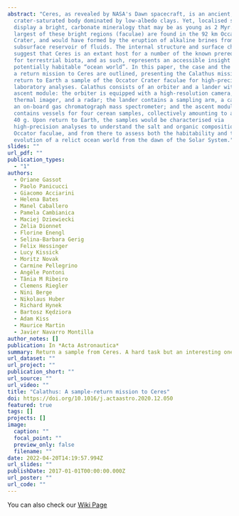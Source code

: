 ```yaml
---
abstract: "Ceres, as revealed by NASA's Dawn spacecraft, is an ancient,
  crater-saturated body dominated by low-albedo clays. Yet, localised sites
  display a bright, carbonate mineralogy that may be as young as 2 Myr. The
  largest of these bright regions (faculae) are found in the 92 km Occator
  Crater, and would have formed by the eruption of alkaline brines from a
  subsurface reservoir of fluids. The internal structure and surface chemistry
  suggest that Ceres is an extant host for a number of the known prerequisites
  for terrestrial biota, and as such, represents an accessible insight into a
  potentially habitable “ocean world”. In this paper, the case and the means for
  a return mission to Ceres are outlined, presenting the Calathus mission to
  return to Earth a sample of the Occator Crater faculae for high-precision
  laboratory analyses. Calathus consists of an orbiter and a lander with an
  ascent module: the orbiter is equipped with a high-resolution camera, a
  thermal imager, and a radar; the lander contains a sampling arm, a camera, and
  an on-board gas chromatograph mass spectrometer; and the ascent module
  contains vessels for four cerean samples, collectively amounting to a maximum
  40 g. Upon return to Earth, the samples would be characterised via
  high-precision analyses to understand the salt and organic composition of the
  Occator faculae, and from there to assess both the habitability and the
  evolution of a relict ocean world from the dawn of the Solar System."
slides: ""
url_pdf: ""
publication_types:
  - "1"
authors:
  - Oriane Gassot
  - Paolo Panicucci
  - Giacomo Acciarini
  - Helena Bates
  - Manel Caballero
  - Pamela Cambianica
  - Maciej Dziewiecki
  - Zelia Dionnet
  - Florine Enengl
  - Selina-Barbara Gerig
  - Felix Hessinger
  - Lucy Kissick
  - Moritz Novak
  - Carmine Pellegrino
  - Angèle Pontoni
  - Tânia M Ribeiro
  - Clemens Riegler
  - Nini Berge
  - Nikolaus Huber
  - Richard Hynek
  - Bartosz Kędziora
  - Adam Kiss
  - Maurice Martin
  - Javier Navarro Montilla
author_notes: []
publication: In *Acta Astronautica*
summary: Return a sample from Ceres. A hard task but an interesting one!
url_dataset: ""
url_project: ""
publication_short: ""
url_source: ""
url_video: ""
title: "Calathus: A sample-return mission to Ceres"
doi: https://doi.org/10.1016/j.actaastro.2020.12.050
featured: true
tags: []
projects: []
image:
  caption: ""
  focal_point: ""
  preview_only: false
  filename: ""
date: 2022-04-20T14:19:57.994Z
url_slides: ""
publishDate: 2017-01-01T00:00:00.000Z
url_poster: ""
url_code: ""
---
```

You can also check our [Wiki Page](https://en.wikipedia.org/wiki/Calathus_Mission#:~:text=Calathus%20is%20a%20proposed%20student,a%20gas%20chromatograph%20mass%20spectrometer)